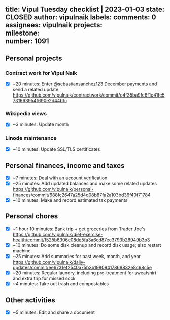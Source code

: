 title:	Vipul Tuesday checklist | 2023-01-03
state:	CLOSED
author:	vipulnaik
labels:	
comments:	0
assignees:	vipulnaik
projects:	
milestone:	
number:	1091
--
## Personal projects

### Contract work for Vipul Naik

- [x] ~20 minutes: Enter @sebastiansanchez123 December payments and send a related update https://github.com/vipulnaik/contractwork/commit/e4f35ba9fe6f1e41fe5731663954f690e2d44b1c

### Wikipedia views

- [x] ~3 minutes: Update month

### Linode maintenance

- [x] ~10 minutes: Update SSL/TLS certificates

## Personal finances, income and taxes

- [x] ~7 minutes: Deal with an account verification
- [x] ~25 minutes: Add updated balances and make some related updates https://github.com/vipulnaik/personal-finances/commit/688fc2647a25d4d08b87fa2a103bd36f40f71784
- [x] ~10 minutes: Make and record estimated tax payments 

##  Personal chores

- [x] ~1 hour 10 minutes: Bank trip + get groceries from Trader Joe's https://github.com/vipulnaik/diet-exercise-health/commit/f525b6306c08dd5fa3a6cd87ec3793b26949b3b3
- [x] ~10 minutes: Do some disk cleanup and record disk usage; also restart machine
- [x] ~25 minutes: Add summaries for past week, month, and year https://github.com/vipulnaik/daily-updates/commit/ee6731ef2540a75b3b19809417868832e8c68c5e
- [x] ~20 minutes: Regular laundry, including pre-treatment for sweatshirt and extra trip for missed sock
- [x] ~4 minutes: Take out trash and compostables

## Other activities

- [x] ~5 minutes: Edit and share a document
